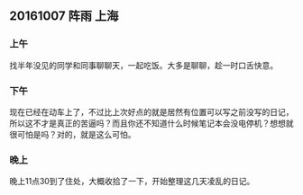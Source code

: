 ## 20161007 阵雨  上海  

### 上午

找半年没见的同学和同事聊聊天，一起吃饭。大多是聊聊，趁一时口舌快意。

### 下午

现在已经在动车上了，不过比上次好点的就是居然有位置可以写之前没写的日记，所以这不才是真正的苦逼吗？而且你还不知道什么时候笔记本会没电停机？想想就很可怕是吗？对的，就是这么可怕。

### 晚上

晚上11点30到了住处，大概收拾了一下，开始整理这几天凌乱的日记。 

